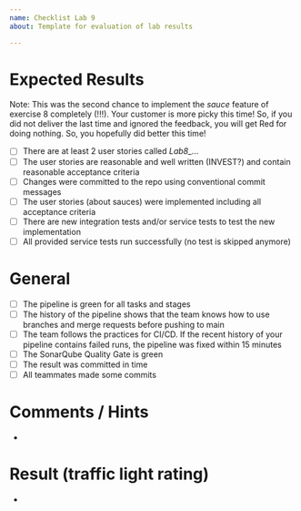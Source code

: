 ```yaml
---
name: Checklist Lab 9
about: Template for evaluation of lab results

---
```


# Expected Results

Note: This was the second chance to implement the _sauce_ feature of exercise 8 completely (!!!).
Your customer is more picky this time! 
So, if you did not deliver the last time and ignored the feedback, you will get Red for doing nothing.
So, you hopefully did better this time! 

- [ ] There are at least 2 user stories called *Lab8_...* 
- [ ] The user stories are reasonable and well written (INVEST?) and contain reasonable acceptance criteria
- [ ] Changes were committed to the repo using conventional commit messages
- [ ] The user stories (about sauces) were implemented including all acceptance criteria 
- [ ] There are new integration tests and/or service tests to test the new implementation  
- [ ] All provided service tests run successfully (no test is skipped anymore)

# General

- [ ] The pipeline is green for all tasks and stages
- [ ] The history of the pipeline shows that the team knows how to use branches and merge requests before pushing to main
- [ ] The team follows the practices for CI/CD. If the recent history of your pipeline contains failed runs, the pipeline was fixed within 15 minutes 
- [ ] The SonarQube Quality Gate is green
- [ ] The result was committed in time
- [ ] All teammates made some commits 

# Comments / Hints
- 

# Result (traffic light rating)
- 
